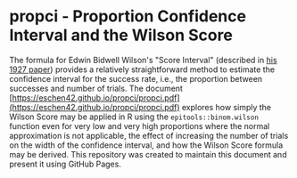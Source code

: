 # propci - Proportion Confidence Interval and the Wilson Score

The formula for Edwin Bidwell Wilson's "Score Interval" (described in [his 1927 paper](https://doi.org/10.1080/01621459.1927.10502953)) provides a relatively straightforward method to estimate the confidence interval for the success rate, i.e., the proportion between successes and number of trials.
The document [https://eschen42.github.io/propci/propci.pdf](https://eschen42.github.io/propci/propci.pdf) explores how simply the Wilson Score may be applied in R using the `epitools::binom.wilson` function even for very low and very high proportions where the normal approximation is not applicable, the effect of increasing the number of trials on the width of the confidence interval, and how the Wilson Score formula may be derived.
This repository was created to maintain this document and present it using GitHub Pages.
